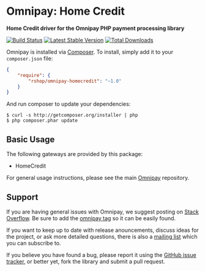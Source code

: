 # Omnipay: Home Credit

**Home Credit driver for the Omnipay PHP payment processing library**

[![Build Status](https://travis-ci.org/riesenia/omnipay-homecredit.png?branch=master)](https://travis-ci.org/riesenia/omnipay-homecredit)
[![Latest Stable Version](https://poser.pugx.org/rshop/omnipay-homecredit/version.png)](https://packagist.org/packages/rshop/omnipay-homecredit)
[![Total Downloads](https://poser.pugx.org/rshop/omnipay-homecredit/d/total.png)](https://packagist.org/packages/rshop/omnipay-homecredit)

Omnipay is installed via [Composer](http://getcomposer.org/). To install, simply add it to your `composer.json` file:

```json
{
    "require": {
        "rshop/omnipay-homecredit": "~1.0"
    }
}
```

And run composer to update your dependencies:

    $ curl -s http://getcomposer.org/installer | php
    $ php composer.phar update

## Basic Usage

The following gateways are provided by this package:

* HomeCredit

For general usage instructions, please see the main [Omnipay](https://github.com/thephpleague/omnipay) repository.

## Support

If you are having general issues with Omnipay, we suggest posting on
[Stack Overflow](http://stackoverflow.com/). Be sure to add the
[omnipay tag](http://stackoverflow.com/questions/tagged/omnipay) so it can be easily found.

If you want to keep up to date with release anouncements, discuss ideas for the project,
or ask more detailed questions, there is also a [mailing list](https://groups.google.com/forum/#!forum/omnipay) which
you can subscribe to.

If you believe you have found a bug, please report it using the [GitHub issue tracker](https://github.com/riesenia/omnipay-homecredit/issues),
or better yet, fork the library and submit a pull request.
